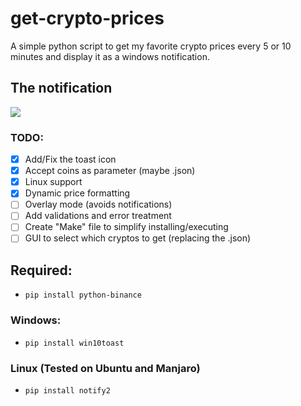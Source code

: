 # get-crypto-prices
A simple python script to get my favorite crypto prices every 5 or 10 minutes and display it as a windows notification.

## The notification
<img src="https://github.com/LucasMonir/Arduino-personal-projects/blob/master/test.png?raw=true"></img>

### TODO:
* [x] Add/Fix the toast icon
* [x] Accept coins as parameter (maybe .json) 
* [x] Linux support
* [x] Dynamic price formatting
* [ ] Overlay mode (avoids notifications)
* [ ] Add validations and error treatment
* [ ] Create "Make" file to simplify installing/executing
* [ ] GUI to select which cryptos to get (replacing the .json)

## Required:
* ```pip install python-binance```

### Windows:
* ```pip install win10toast```

### Linux (Tested on Ubuntu and Manjaro)
* ```pip install notify2```


